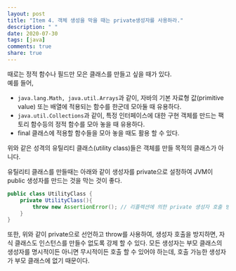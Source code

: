 ```yaml
---
layout: post
title: "Item 4. 객체 생성을 막을 때는 private생성자를 사용하라."
description: " "
date: 2020-07-30
tags: [java]
comments: true
share: true
---
```


때로는 정적 함수나 필드만 모은 클래스를 만들고 싶을 때가 있다.<br/>
예를 들어, 
* ```java.lang.Math, java.util.Arrays```과 같이, 자바의 기본 자료형 값(primitive value) 또는 배열에 적용되는 함수를 한군데 모아둘 때 유용하다.
* ```java.util.Collections```과 같이, 특정 인터페이스에 대한 구현 객체를 만드는 팩토리 함수등의 정적 함수를 모아 놓을 때 유용하다.
* final 클래스에 적용할 함수들을 모아 놓을 때도 활용 할 수 있다.

위와 같은 성격의 유틸리티 클래스(utility class)들은 객체를 만들 목적의 클래스가 아니다.

유틸리티 클래스를 만들때는 아래와 같이 생성자를 private으로 설정하여 JVM이 public 생성자를 만드는 것을 막는 것이 좋다.

```java
public class UtilityClass {
	private UtilityClass(){
		throw new AssertionError(); // 리플렉션에 의한 private 생성자 호출 방지 ( 규칙 03번 참조 )
	}
}

``` 

또한, 위와 같이 private으로 선언하고 throw를 사용하여, 생성자 호출을 방지하면, 자식 클래스도 인스턴스를 만들수 없도록 강제 할 수 있다.
모든 생성자는 부모 클래스의 생성자를 명시적이든 아니면 무시적이든 호출 할 수 있어야 하는데, 호출 가능한 생성자가 부모 클래스에 없기 때문이다.


